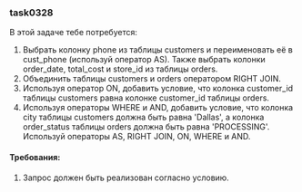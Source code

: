 
### task0328

В этой задаче тебе потребуется:
1. Выбрать колонку phone из таблицы customers и переименовать её в cust_phone (используй оператор AS). Также выбрать колонки order_date, total_cost и store_id из таблицы orders.
2. Объединить таблицы customers и orders оператором RIGHT JOIN.
3. Используя оператор ON, добавить условие, что колонка customer_id таблицы customers равнa колонке customer_id таблицы orders.
4. Используя операторы WHERE и AND, добавить условие, что колонка city таблицы customers должна быть равна &#39;Dallas&#39;, а колонка order_status таблицы orders должна быть равна &#39;PROCESSING&#39;.
Используй операторы AS, RIGHT JOIN, ON, WHERE и AND.


#### Требования:
1.	Запрос должен быть реализован согласно условию.

